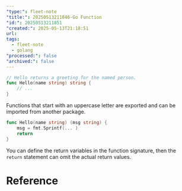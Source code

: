 ```yaml
---
"type:": fleet-note
"title:": 20250513211846-Go Function
"id:": 20250513211851
"created:": 2025-05-13T21:18:51
url: 
tags:
  - fleet-note
  - golang
"processed:": false
"archived:": false
---
```


```go
// Hello returns a greeting for the named person.
func Hello(name string) string {
    // ...
}
```

Functions that start with an uppercase letter are exported and can be imported from another package.


```go
func Hello(name string) (msg string) {
    msg = fmt.Sprintf(... )
    return
}
```

You can define the return variables in the function signature, then the `return` statement can omit the actual return values.


# Reference